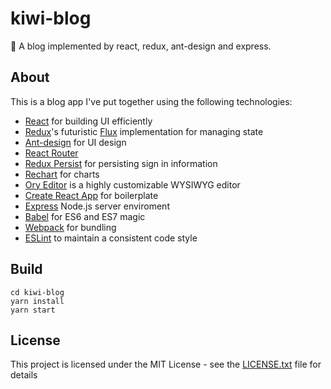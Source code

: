 # kiwi-blog
🥝 A blog implemented by react, redux, ant-design and express.

## About

This is a blog app I've put together using the following technologies:

* [React](https://github.com/facebook/react) for building UI efficiently
* [Redux](https://github.com/reactjs/redux)'s futuristic [Flux](https://facebook.github.io/react/blog/2014/05/06/flux.html) implementation for managing state
* [Ant-design](https://github.com/ant-design/ant-design) for UI design
* [React Router](https://github.com/ReactTraining/react-router)
* [Redux Persist](https://github.com/rt2zz/redux-persist) for persisting sign in information
* [Rechart](https://github.com/recharts/recharts) for charts
* [Ory Editor](https://github.com/ory/editor) is a highly customizable WYSIWYG editor
* [Create React App](https://github.com/facebookincubator/create-react-app) for boilerplate
* [Express](http://expressjs.com) Node.js server enviroment
* [Babel](http://babeljs.io) for ES6 and ES7 magic
* [Webpack](http://webpack.github.io) for bundling
* [ESLint](http://eslint.org) to maintain a consistent code style

## Build
```
cd kiwi-blog
yarn install
yarn start
```

## License
This project is licensed under the MIT License - see the [LICENSE.txt](LICENSE.txt) file for details